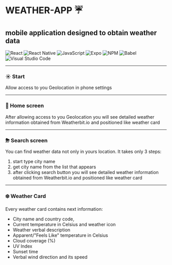 # WEATHER-APP ☔️

## mobile application designed to obtain weather data

![React](https://img.shields.io/badge/react-%2320232a.svg?style=for-the-badge&logo=react&logoColor=%2361DAFB)
![React Native](https://img.shields.io/badge/react_native-%2320232a.svg?style=for-the-badge&logo=react&logoColor=%2361DAFB)
![JavaScript](https://img.shields.io/badge/javascript-%23323330.svg?style=for-the-badge&logo=javascript&logoColor=%23F7DF1E)
![Expo](https://img.shields.io/badge/expo-1C1E24?style=for-the-badge&logo=expo&logoColor=#D04A37)
![NPM](https://img.shields.io/badge/NPM-%23CB3837.svg?style=for-the-badge&logo=npm&logoColor=white)
![Babel](https://img.shields.io/badge/Babel-F9DC3e?style=for-the-badge&logo=babel&logoColor=black)
![Visual Studio Code](https://img.shields.io/badge/Visual%20Studio%20Code-0078d7.svg?style=for-the-badge&logo=visual-studio-code&logoColor=white)

---

### ☀️ Start

Allow access to you Geolocation in phone settings

---

### 🌈 Home screen

After allowing access to you Geolocation you will see detailed weather information obtained from Weatherbit.io and positioned like weather card

---

### ⛈ Search screen

You can find weather data not only in yours location.
It takes only 3 steps:

1. start type city name
2. get city name from the list that appears
3. after clicking search button you will see detailed weather information obtained from Weatherbit.io and positioned like weather card

---

### ❄️ Weather Card

Every weather card contains next information:

- City name and country code,
- Current temperature in Celsius and weather icon
- Weather verbal description
- Apparent/"Feels Like" temperature in Celsius
- Cloud coverage (%)
- UV Index
- Sunset time
- Verbal wind direction and its speed
